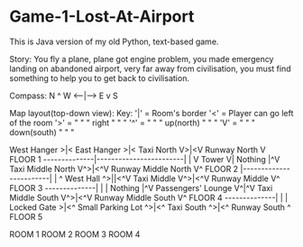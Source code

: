 # Game-1-Lost-At-Airport
This is Java version of my old Python, text-based game.

Story:
    You fly a plane, plane got engine problem, you made emergency landing on abandoned airport, very far away from civilisation, you must
find something to help you to get back to civilisation.

Compass:
     N
     ^
W <--|--> E
     v
     S

Map layout(top-down view):
Key:
'|' = Room's border
'<' = Player can go left of the room
'>' = "       "   " right "  "   "
'^' = "       "   " up(north) "  "   "
'V' = "       "   " down(south) "  "   "

West Hanger  >|< East Hanger          >|< Taxi North          V>|<V Runway North V              FLOOR 1
--------------|------------------------|                        |
V Tower      V| Nothing                |^V Taxi Middle North V^>|<^V Runway Middle North V^     FLOOR 2
              |------------------------|                        |
^ West Hall ^>|<V East Hall          V>|<^V Taxi Middle      V^>|<^V Runway Middle V^           FLOOR 3
--------------|                        |                        |
Nothing       |^V Passengers' Lounge V^|^V Taxi Middle South V^>|<^V Runway Middle South V^     FLOOR 4
--------------|                        |                        |
Locked Gate  >|<^ Small Parking Lot  ^>|<^ Taxi South         ^>|<^ Runway South ^              FLOOR 5

ROOM 1                ROOM 2                ROOM 3                      ROOM 4